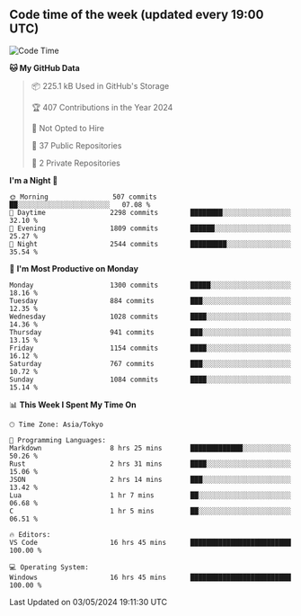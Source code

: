 ## Code time of the week (updated every 19:00 UTC)

<!--START_SECTION:waka-->
![Code Time](http://img.shields.io/badge/Code%20Time-3%2C018%20hrs%202%20mins-blue)

**🐱 My GitHub Data** 

> 📦 225.1 kB Used in GitHub's Storage 
 > 
> 🏆 407 Contributions in the Year 2024
 > 
> 🚫 Not Opted to Hire
 > 
> 📜 37 Public Repositories 
 > 
> 🔑 2 Private Repositories 
 > 
**I'm a Night 🦉** 

```text
🌞 Morning                507 commits         ██░░░░░░░░░░░░░░░░░░░░░░░   07.08 % 
🌆 Daytime                2298 commits        ████████░░░░░░░░░░░░░░░░░   32.10 % 
🌃 Evening                1809 commits        ██████░░░░░░░░░░░░░░░░░░░   25.27 % 
🌙 Night                  2544 commits        █████████░░░░░░░░░░░░░░░░   35.54 % 
```
📅 **I'm Most Productive on Monday** 

```text
Monday                   1300 commits        █████░░░░░░░░░░░░░░░░░░░░   18.16 % 
Tuesday                  884 commits         ███░░░░░░░░░░░░░░░░░░░░░░   12.35 % 
Wednesday                1028 commits        ████░░░░░░░░░░░░░░░░░░░░░   14.36 % 
Thursday                 941 commits         ███░░░░░░░░░░░░░░░░░░░░░░   13.15 % 
Friday                   1154 commits        ████░░░░░░░░░░░░░░░░░░░░░   16.12 % 
Saturday                 767 commits         ███░░░░░░░░░░░░░░░░░░░░░░   10.72 % 
Sunday                   1084 commits        ████░░░░░░░░░░░░░░░░░░░░░   15.14 % 
```


📊 **This Week I Spent My Time On** 

```text
🕑︎ Time Zone: Asia/Tokyo

💬 Programming Languages: 
Markdown                 8 hrs 25 mins       █████████████░░░░░░░░░░░░   50.26 % 
Rust                     2 hrs 31 mins       ████░░░░░░░░░░░░░░░░░░░░░   15.06 % 
JSON                     2 hrs 14 mins       ███░░░░░░░░░░░░░░░░░░░░░░   13.42 % 
Lua                      1 hr 7 mins         ██░░░░░░░░░░░░░░░░░░░░░░░   06.68 % 
C                        1 hr 5 mins         ██░░░░░░░░░░░░░░░░░░░░░░░   06.51 % 

🔥 Editors: 
VS Code                  16 hrs 45 mins      █████████████████████████   100.00 % 

💻 Operating System: 
Windows                  16 hrs 45 mins      █████████████████████████   100.00 % 
```


 Last Updated on 03/05/2024 19:11:30 UTC
<!--END_SECTION:waka-->